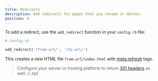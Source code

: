 ```yaml
---
title: Redirects
description: Add redirects for pages that you rename or delete.
position: 6
---
```


To add a redirect, use the `add_redirect` function in your `config.rb` file:

```rb
# config.rb

add_redirect('/from-url/', '/to-url/')
```

This creates a new HTML file `from-url/index.html` with
[meta refresh](https://developer.mozilla.org/en-US/docs/Web/HTML/Element/meta#http-equiv)
tags.

> Configure your server or hosting platform to return [301 headers](https://developer.mozilla.org/en-US/docs/Web/HTTP/Status/301) as well.
{:.tip}
